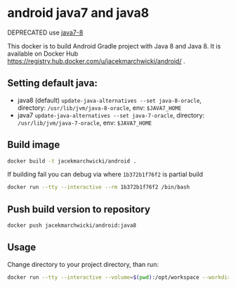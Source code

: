 # android java7 and java8
DEPRECATED use [java7-8](../java7-8/README.md)

This docker is to build Android Gradle project with Java 8 and Java 8.
It is available on Docker Hub https://registry.hub.docker.com/u/jacekmarchwicki/android/ .


## Setting default java:
* java8 (default) `update-java-alternatives --set java-8-oracle`, directory: `/usr/lib/jvm/java-8-oracle`, env: `$JAVA7_HOME`
* java7 `update-java-alternatives --set java-7-oracle`, directory: `/usr/lib/jvm/java-7-oracle`, env: `$JAVA7_HOME`


## Build image

```bash
docker build -t jacekmarchwicki/android .
```

If building fail you can debug via where `1b372b1f76f2` is partial build

```bash
docker run --tty --interactive --rm 1b372b1f76f2 /bin/bash
```

## Push build version to repository

```bash
docker push jacekmarchwicki/android:java8
```

## Usage
Change directory to your project directory, than run:

```bash
docker run --tty --interactive --volume=$(pwd):/opt/workspace --workdir=/opt/workspace --rm jacekmarchwicki/android:java8  /bin/sh -c "./gradlew build"
```


